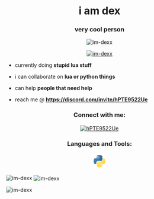 <h1 align="center">i am dex</h1>
<h3 align="center">very cool person</h3>

<p align="center"> <img src="https://komarev.com/ghpvc/?username=im-dexx&label=Profile%20views&color=0e75b6&style=flat" alt="im-dexx" /> </p>

<p align="center"> <a href="https://github.com/ryo-ma/github-profile-trophy"><img src="https://github-profile-trophy.vercel.app/?username=im-dexx" alt="im-dexx" /></a> </p>

- currently doing **stupid lua stuff**

- i can collaborate on **lua or python things**

- can help **people that need help**

- reach me @ **https://discord.com/invite/hPTE9522Ue**

<h3 align="center">Connect with me:</h3>
<p align="center">
<a href="https://discord.gg/hPTE9522Ue" target="blank"><img align="center" src="https://raw.githubusercontent.com/rahuldkjain/github-profile-readme-generator/master/src/images/icons/Social/discord.svg" alt="hPTE9522Ue" height="30" width="40" /></a>
</p>

<h3 align="center">Languages and Tools:</h3>
<p align="center"> <a href="https://www.python.org" target="_blank" rel="noreferrer"> <img src="https://raw.githubusercontent.com/devicons/devicon/master/icons/python/python-original.svg" alt="python" width="40" height="40"/> </a> </p>

<p><img align="left" src="https://github-readme-stats.vercel.app/api/top-langs?username=im-dexx&show_icons=true&locale=en&layout=compact" alt="im-dexx" /></p>

<p>&nbsp;<img align="center" src="https://github-readme-stats.vercel.app/api?username=im-dexx&show_icons=true&locale=en" alt="im-dexx" /></p>

<p><img align="righ" src="https://github-readme-streak-stats.herokuapp.com/?user=im-dexx&" alt="im-dexx" /></p>
